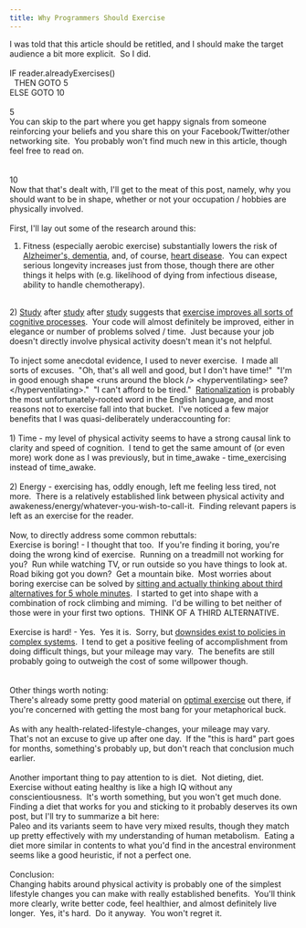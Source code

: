 ```yaml
---
title: Why Programmers Should Exercise
---
```


I was told that this article should be retitled, and I should make the target audience a bit more explicit.&nbsp; So I did.<br />
<br />
IF reader.alreadyExercises()<br />
&nbsp; THEN GOTO 5<br />
ELSE GOTO 10<br />
<br />
5<br />
You can skip to the part where you get 
happy signals from someone reinforcing your beliefs and you share this 
on your Facebook/Twitter/other networking site.&nbsp; You probably won't find
 much new in this article, though feel free to read on.<br />
<br />
<br />
10<br />
Now that that's dealt with, I'll get to the meat of this post, namely, 
why you should want to be in shape, whether or not your occupation / 
hobbies are physically involved.<br />
<br />
First, I'll lay out some of the research around this:<br />
1) Fitness (especially aerobic exercise) substantially lowers the risk of <a href="http://www.udel.edu/PT/PT%20Clinical%20Services/journalclub/noajc/08_09/Nov08/Physical%20Activity%20and%20Alzheimer%27s%20disease.pdf">Alzheimer's, dementia</a>, and, of course, <a href="http://wonder.cdc.gov/wonder/prevguid/p0000391/P0000391.asp">heart disease</a>.&nbsp;
 You can expect serious longevity increases just from those, though 
there are other things it helps with (e.g. likelihood of dying from 
infectious disease, ability to handle chemotherapy).<br />
<br />
2) <a href="http://www.pitt.edu/%7Ebachlab/LabSite/Publications.html/kramer2005.pdf">Study</a> after <a href="http://fitnessforlife.org/AcuCustom/Sitename/Documents/DocumentItem/7336.pdf">study</a> after <a href="http://dericbownds.net/uploaded_images/kramer.pdf">study</a> suggests that <a href="http://www.ncbi.nlm.nih.gov/pmc/articles/PMC2748863/">exercise improves all sorts of cognitive processes</a>.&nbsp; Your code will almost definitely be improved, either in elegance or number of problems solved / time.&nbsp; Just because your job doesn't directly involve physical activity doesn't mean it's not helpful.<br />
<br />
To inject some anecdotal evidence, I used to never exercise.&nbsp; I made all
 sorts of excuses.&nbsp; "Oh, that's all well and good, but I don't have 
time!"&nbsp; "I'm in good enough shape &lt;runs around the block /&gt; 
&lt;hyperventilating&gt; see? &lt;/hyperventilating&gt;."&nbsp; "I can't 
afford to be tired."&nbsp; <a href="http://lesswrong.com/lw/ju/rationalization/">Rationalization</a>
 is probably the most unfortunately-rooted word in the English language,
 and most reasons not to exercise fall into that bucket.&nbsp; I've noticed a
 few major benefits that I was quasi-deliberately underaccounting for:<br />
<br />
1) Time - my level of physical activity seems to have a strong causal 
link to clarity and speed of cognition.&nbsp; I tend to get the same amount 
of (or even more) work done as I was previously, but in time_awake - 
time_exercising instead of time_awake.<br />
<br />
2) Energy - exercising has, oddly enough, left me feeling less tired, 
not more.&nbsp; There is a relatively established link between physical 
activity and awakeness/energy/whatever-you-wish-to-call-it.&nbsp; Finding 
relevant papers is left as an exercise for the reader.<br />
<br />
Now, to directly address some common rebuttals:<br />
Exercise is boring! - I thought that too.&nbsp; If you're finding it boring, 
you're doing the wrong kind of exercise.&nbsp; Running on a treadmill not 
working for you?&nbsp; Run while watching TV, or run outside so you have 
things to look at.&nbsp; Road biking got you down?&nbsp; Get a mountain bike.&nbsp; 
Most worries about boring exercise can be solved by <a href="http://lesswrong.com/lw/hu/the_third_alternative/">sitting and actually thinking about third alternatives for 5 whole minutes</a>.&nbsp;
 I started to get into shape with a combination of rock climbing and 
miming.&nbsp; I'd be willing to bet neither of those were in your first 
two options.&nbsp; THINK OF A THIRD ALTERNATIVE.<br />
<br />
Exercise is hard! - Yes.&nbsp; Yes it is.&nbsp; Sorry, but <a href="http://lesswrong.com/lw/gz/policy_debates_should_not_appear_onesided/">downsides exist to policies in complex systems</a>.&nbsp;
 I tend to get a positive feeling of accomplishment from doing difficult
 things, but your mileage may vary.&nbsp; The benefits are still probably 
going to outweigh the cost of some willpower though.<br />
<br />
<br />
Other things worth noting:<br />
There's already some pretty good material on <a href="http://piratepad.net/optimalexercise">optimal exercise</a> out there, if you're concerned with getting the most bang for your metaphorical buck.<br />
<br />
As with any health-related-lifestyle-changes, your mileage may vary.&nbsp; 
That's not an excuse to give up after one day.&nbsp; If the "this is hard" 
part goes for months, something's probably up, but don't reach that 
conclusion much earlier.<br />
<br />
Another important thing to pay attention to is diet.&nbsp; Not dieting, 
diet.&nbsp; Exercise without eating healthy is like a high IQ without any 
conscientiousness.&nbsp; It's worth something, but you won't get much done.&nbsp; 
Finding a diet that works for you and sticking to it probably deserves 
its own post, but I'll try to summarize a bit here:<br />
Paleo and its variants seem to have very mixed results, though they 
match up pretty effectively with my understanding of human metabolism.&nbsp;
 Eating a diet more similar in contents to what you'd find in the 
ancestral environment seems like a good heuristic, if not a perfect 
one.&nbsp; <br />
<br />
Conclusion:<br />
Changing habits around physical activity is probably one of the simplest
 lifestyle changes you can make with really established benefits.&nbsp; 
You'll think more clearly, write better code, feel healthier, and almost definitely live 
longer.&nbsp; Yes, it's hard.&nbsp; Do it anyway.&nbsp; You won't regret it.
